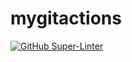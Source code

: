# mygitactions

[![GitHub Super-Linter](https://github.com/theachyuttiwari/mygitactions/workflows/Lint%20Code%20Base/badge.svg)](https://github.com/marketplace/actions/super-linter)


